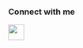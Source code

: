 ### Connect with me

<img height="32" width="32" src="https://cdn.jsdelivr.net/npm/simple-icons@v3/icons/linkedin.svg" />
